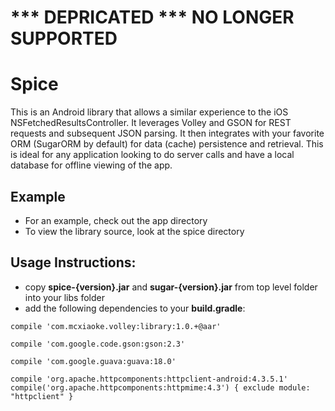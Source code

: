 # *** DEPRICATED *** NO LONGER SUPPORTED

# Spice
This is an Android library that allows a similar experience to the iOS NSFetchedResultsController. It leverages Volley and GSON for REST requests and subsequent JSON parsing. It then integrates with your favorite ORM (SugarORM by default) for data (cache) persistence and retrieval. This is ideal for any application looking to do server calls and have a local database for offline viewing of the app.

## Example
- For an example, check out the app directory
- To view the library source, look at the spice directory

## Usage Instructions: 
- copy <b>spice-{version}.jar</b> and <b>sugar-{version}.jar</b> from top level folder into your libs folder
- add the following dependencies to your <b>build.gradle</b>:
  
<code>compile 'com.mcxiaoke.volley:library:1.0.+@aar'</code>

<code>compile 'com.google.code.gson:gson:2.3'</code>

<code>compile 'com.google.guava:guava:18.0'</code>

<code>compile 'org.apache.httpcomponents:httpclient-android:4.3.5.1'
    compile('org.apache.httpcomponents:httpmime:4.3') {
        exclude module: "httpclient"
    }</code>
